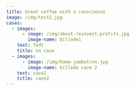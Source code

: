 ```yaml
---
title: Great coffee with a conscience
image: /img/test2.jpg
cases:
  - images:
      - image: /img/about-reinvest-profits.jpg
        image-name: billede1
    text: fedt
    title: en case
  - images:
      - image: /img/home-jumbotron.jpg
        image-name: billede case 2
    text: case2
    title: case2
---
```


